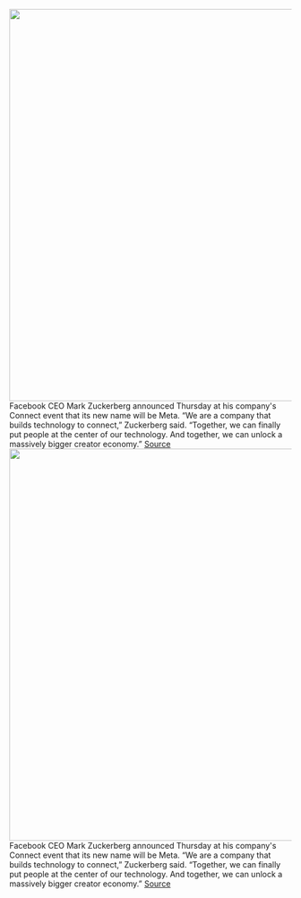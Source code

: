 <img src='https://cdn.vox-cdn.com/thumbor/3FKchYpMOISRqN_QSOiuFWSbvVs=/0x0:1623x974/1200x800/filters:focal(683x358:941x616)/cdn.vox-cdn.com/uploads/chorus_image/image/70058386/meta.10.jpg' width='700px' /><br/>
Facebook CEO Mark Zuckerberg announced Thursday at his company's Connect event that its new name will be Meta. “We are a company that builds technology to connect,” Zuckerberg said. “Together, we can finally put people at the center of our technology. And together, we can unlock a massively bigger creator economy.”
<a href='https://www.theverge.com/2021/10/28/22745234/facebook-new-name-meta-metaverse-zuckerberg-rebrand'> Source <a/><img src='https://cdn.vox-cdn.com/thumbor/3FKchYpMOISRqN_QSOiuFWSbvVs=/0x0:1623x974/1200x800/filters:focal(683x358:941x616)/cdn.vox-cdn.com/uploads/chorus_image/image/70058386/meta.10.jpg' width='700px' /><br/>
Facebook CEO Mark Zuckerberg announced Thursday at his company's Connect event that its new name will be Meta. “We are a company that builds technology to connect,” Zuckerberg said. “Together, we can finally put people at the center of our technology. And together, we can unlock a massively bigger creator economy.”
<a href='https://www.theverge.com/2021/10/28/22745234/facebook-new-name-meta-metaverse-zuckerberg-rebrand'> Source <a/>
